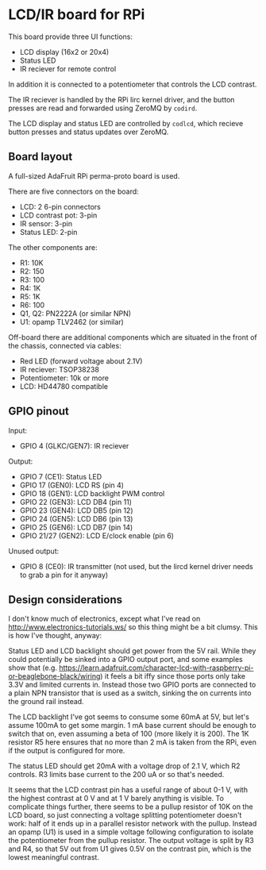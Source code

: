 
LCD/IR board for RPi
====================

This board provide three UI functions:

* LCD display (16x2 or 20x4)
* Status LED
* IR reciever for remote control

In addition it is connected to a potentiometer that controls the LCD
contrast.

The IR reciever is handled by the RPi lirc kernel driver, and the
button presses are read and forwarded using ZeroMQ by `codird`.

The LCD display and status LED are controlled by `codlcd`, which
recieve button presses and status updates over ZeroMQ.

Board layout
------------

A full-sized AdaFruit RPi perma-proto board is used.

There are five connectors on the board:

* LCD: 2 6-pin connectors
* LCD contrast pot: 3-pin
* IR sensor: 3-pin
* Status LED: 2-pin

The other components are:

* R1:  10K
* R2: 150
* R3: 100
* R4:   1K
* R5:   1K
* R6: 100
* Q1, Q2: PN2222A (or similar NPN)
* U1: opamp TLV2462 (or similar)

Off-board there are additional components which are situated in the
front of the chassis, connected via cables:

* Red LED (forward voltage about 2.1V)
* IR reciever: TSOP38238
* Potentiometer: 10k or more
* LCD: HD44780 compatible


GPIO pinout
-----------

Input:

* GPIO 4 (GLKC/GEN7): IR reciever

Output:

* GPIO 7 (CE1): Status LED
* GPIO 17 (GEN0): LCD RS (pin 4)
* GPIO 18 (GEN1): LCD backlight PWM control
* GPIO 22 (GEN3): LCD DB4 (pin 11)
* GPIO 23 (GEN4): LCD DB5 (pin 12)
* GPIO 24 (GEN5): LCD DB6 (pin 13)
* GPIO 25 (GEN6): LCD DB7 (pin 14)
* GPIO 21/27 (GEN2): LCD E/clock enable (pin 6)

Unused output:

* GPIO 8 (CE0): IR transmitter (not used, but the lircd kernel driver
  needs to grab a pin for it anyway)

Design considerations
---------------------

I don't know much of electronics, except what I've read on
http://www.electronics-tutorials.ws/ so this thing might be a bit
clumsy.  This is how I've thought, anyway:

Status LED and LCD backlight should get power from the 5V rail.  While
they could potentially be sinked into a GPIO output port, and some
examples show that
(e.g. https://learn.adafruit.com/character-lcd-with-raspberry-pi-or-beaglebone-black/wiring)
it feels a bit iffy since those ports only take 3.3V and limited
currents in.  Instead those two GPIO ports are connected to a plain
NPN transistor that is used as a switch, sinking the on currents into
the ground rail instead.

The LCD backlight I've got seems to consume some 60mA at 5V, but let's
assume 100mA to get some margin.  1 mA base current should be enough
to switch that on, even assuming a beta of 100 (more likely it is
200).  The 1K resistor R5 here ensures that no more than 2 mA is taken
from the RPi, even if the output is configured for more.

The status LED should get 20mA with a voltage drop of 2.1 V, which R2
controls.  R3 limits base current to the 200 uA or so that's needed.

It seems that the LCD contrast pin has a useful range of about 0-1 V,
with the highest contrast at 0 V and at 1 V barely anything is
visible.  To complicate things further, there seems to be a pullup
resistor of 10K on the LCD board, so just connecting a voltage
splitting potentiometer doesn't work: half of it ends up in a parallel
resistor network with the pullup.  Instead an opamp (U1) is used in a
simple voltage following configuration to isolate the potentiometer
from the pullup resistor.  The output voltage is split by R3 and R4,
so that 5V out from U1 gives 0.5V on the contrast pin, which is the
lowest meaningful contrast.
